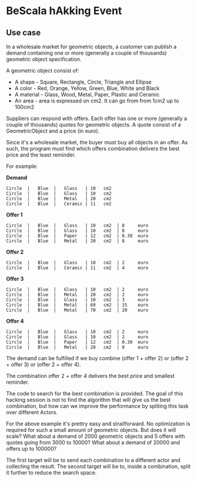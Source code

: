BeScala hAkking Event
===============

Use case
-------

In a wholesale market for geometric objects, a customer can publish a demand containing one or more (generally a couple of thousands) geometric object specification. 


A geometric object consist of: 

- A shape    - Square, Rectangle, Circle, Triangle and Ellipse
- A color    - Red, Orange, Yellow, Green, Blue, White and Black 
- A material - Glass, Wood, Metal, Paper, Plastic and Ceramic
- An area    - area is expressed on cm2. It can go from from 1cm2 up to 100cm2 

Suppliers can respond with offers. Each offer has one or more (generally a couple of thousands) quotes for geometric objects. A quote consist of a GeometricObject and a price (in euro).


Since it's a wholesale market, the buyer must buy all objects in an offer. As such, the program must find which offers combination delivers the best price and the least reminder.

For example:

**Demand**

    Circle  |   Blue  |   Glass   | 10   cm2
    Circle  |   Blue  |   Glass   | 10   cm2
    Circle  |   Blue  |   Metal   | 20   cm2
    Circle  |   Blue  |   Ceramic | 11   cm2

**Offer 1**

    Circle  |   Blue  |   Glass   | 10   cm2  | 8     euro
    Circle  |   Blue  |   Glass   | 10   cm2  | 8     euro
    Circle  |   Blue  |   Paper   | 12   cm2  | 0.30  euro
    Circle  |   Blue  |   Metal   | 20   cm2  | 8     euro

**Offer 2**

    Circle  |   Blue  |   Glass   | 10   cm2  | 2     euro
    Circle  |   Blue  |   Ceramic | 11   cm2  | 4     euro

**Offer 3**

    Circle  |   Blue  |   Glass   | 10   cm2  | 2     euro
    Circle  |   Blue  |   Metal   | 20   cm2  | 2     euro
    Circle  |   Blue  |   Glass   | 10   cm2  | 3     euro
    Circle  |   Blue  |   Metal   | 60   cm2  | 15    euro
    Circle  |   Blue  |   Metal   | 70   cm2  | 20    euro       
    
**Offer 4**

    Circle  |   Blue  |   Glass   | 10   cm2  | 2     euro
    Circle  |   Blue  |   Glass   | 10   cm2  | 2     euro
    Circle  |   Blue  |   Paper   | 12   cm2  | 0.30  euro
    Circle  |   Blue  |   Metal   | 20   cm2  | 8     euro
    

The demand can be fulfilled if we buy combine (offer 1 + offer 2) or (offer 2 + offer 3) or (offer 2 + offer 4). 

The combination offer 2 + offer 4 delivers the best price and smallest reminder.


The code to search for the best combination is provided. The goal of this hacking session is not to find the algorithm that will give us the best combination, but how can we improve the performance by spliting this task over different Actors.

For the above example it's prettry easy and straitforward. No optimization is required for such a small amount of geometric objects. But does it will scale?
What about a demand of 2000 geometric objects and 5 offers with quotes going from 3000 to 10000? What about a demand of 20000 and offers up to 100000?

The first target will be to send each combination to a different actor and collecting the result.
The second target will be to, inside a combination, split it further to reduce the search space. 
 
